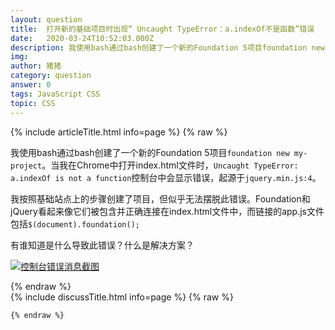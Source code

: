 ```yaml
---
layout: question
title:  打开新的基础项目时出现“ Uncaught TypeError：a.indexOf不是函数”错误
date:   2020-03-24T10:52:03.000Z
description: 我使用bash通过bash创建了一个新的Foundation 5项目foundation new my-project。当我在Chrome中打开index...
img: 
author: 猪猪
category: question
answer: 0
tags: JavaScript CSS
topic: CSS
---
```

<div class="article-root">
  <div class="article">
    {% include articleTitle.html info=page %}
    {% raw %}
    <div class="article-content"><p><font style="vertical-align: inherit;"><font style="vertical-align: inherit;">我使用bash通过bash创建了一个新的Foundation 5项目</font></font><code>foundation new my-project</code><font style="vertical-align: inherit;"><font style="vertical-align: inherit;">。</font><font style="vertical-align: inherit;">当我在Chrome中打开index.html文件时，</font></font><code>Uncaught TypeError: a.indexOf is not a function</code><font style="vertical-align: inherit;"><font style="vertical-align: inherit;">控制台中会显示错误，起源于</font></font><code>jquery.min.js:4</code><font style="vertical-align: inherit;"><font style="vertical-align: inherit;">。</font></font></p>

<p><font style="vertical-align: inherit;"><font style="vertical-align: inherit;">我按照基础站点上的步骤创建了项目，但似乎无法摆脱此错误。</font><font style="vertical-align: inherit;">Foundation和jQuery看起来像它们被包含并正确连接在index.html文件中，而链接的app.js文件包括</font></font><code>$(document).foundation();</code></p>

<p><font style="vertical-align: inherit;"><font style="vertical-align: inherit;">有谁知道是什么导致此错误？</font><font style="vertical-align: inherit;">什么是解决方案？</font></font></p>

<p><a href="https://www.samyoc.com//uploads/users/24058/images/thumbnails/1585046996396.png" data-src="https://www.samyoc.com//uploads/users/24058/images/1585046996396.png"><img src="https://i.stack.imgur.com/wJqcE.png" alt="控制台错误消息截图"></a></p></div>
    {% endraw %}
  </div>

  <div class="discuss-wrapper">
    {% include discussTitle.html info=page %}
    {% raw %}
    
    {% endraw %}
  </div>
<div>
